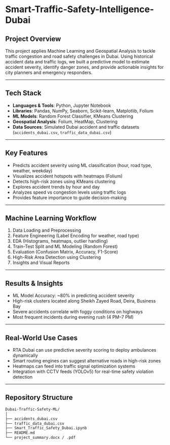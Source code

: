 # Smart-Traffic-Safety-Intelligence-Dubai

##  Project Overview
This project applies Machine Learning and Geospatial Analysis to tackle traffic congestion and road safety challenges in Dubai. Using historical accident data and traffic logs, we built a predictive model to estimate accident severity, identify danger zones, and provide actionable insights for city planners and emergency responders.

---

## Tech Stack

- **Languages & Tools**: Python, Jupyter Notebook
- **Libraries**: Pandas, NumPy, Seaborn, Scikit-learn, Matplotlib, Folium
- **ML Models**: Random Forest Classifier, KMeans Clustering
- **Geospatial Analysis**: Folium, HeatMap, Clustering
- **Data Sources**: Simulated Dubai accident and traffic datasets (`accidents_dubai.csv`, `traffic_data_dubai.csv`)

---

##  Key Features

-  Predicts accident severity using ML classification (hour, road type, weather, weekday)
-  Visualizes accident hotspots with heatmaps (Folium)
-  Detects high-risk zones using KMeans clustering
-  Explores accident trends by hour and day
-  Analyzes speed vs congestion levels using traffic logs
-  Provides feature importance to guide decision-making

---

##  Machine Learning Workflow

1. Data Loading and Preprocessing
2. Feature Engineering (Label Encoding for weather, road type)
3. EDA (Histograms, heatmaps, outlier handling)
4. Train-Test Split and ML Modeling (Random Forest)
5. Evaluation (Confusion Matrix, Accuracy, F1-Score)
6. High-Risk Area Detection using Clustering
7. Insights and Visual Reports

---

##  Results & Insights

-  ML Model Accuracy: ~80% in predicting accident severity
-  High-risk clusters located along Sheikh Zayed Road, Deira, Business Bay
-  Severe accidents correlate with foggy conditions on highways
-  Most frequent incidents during evening rush (4 PM–7 PM)

---

##  Real-World Use Cases

- RTA Dubai can use predictive severity scoring to deploy ambulances dynamically
- Smart routing engines can suggest alternative roads in high-risk zones
- Heatmaps can feed into traffic signal optimization systems
- Integration with CCTV feeds (YOLOv5) for real-time safety violation detection

---

## Repository Structure

```bash
Dubai-Traffic-Safety-ML/
│
├── accidents_dubai.csv
├── traffic_data_dubai.csv
├── Smart_Traffic_Safety_Dubai.ipynb
├── README.md
└── project_summary.docx / .pdf
